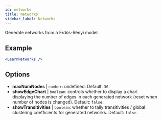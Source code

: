 ```yaml
---
id: networks
title: Networks
sidebar_label: Networks
---
```


Generate networks from a Erdős-Rényi model.

## Example

```jsx live
<LearnNetworks />
```

## Options

* __maxNumNodes__ | `number`: undefined. Default: `30`.
* __showEdgeChart__ | `boolean`: controls whether to display a chart displaying the number of edges in each generated network (reset when number of nodes is changed). Default: `false`.
* __showTransitivities__ | `boolean`: whether to tally transitivities / global clustering coefficients for generated networks. Default: `false`.
